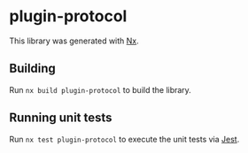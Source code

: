 # plugin-protocol

This library was generated with [Nx](https://nx.dev).

## Building

Run `nx build plugin-protocol` to build the library.

## Running unit tests

Run `nx test plugin-protocol` to execute the unit tests via [Jest](https://jestjs.io).
